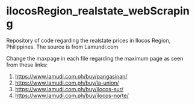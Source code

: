 # ilocosRegion_realstate_webScraping
Repository of code regarding the realstate prices in Ilocos Region, Philippines. The source is from Lamundi.com

Change the maxpage in each file regarding the maximum page as seen from these links: 
1. https://www.lamudi.com.ph/buy/pangasinan/
2. https://www.lamudi.com.ph/buy/la-union/
3. https://www.lamudi.com.ph/buy/ilocos-sur/
4. https://www.lamudi.com.ph/buy/ilocos-norte/

